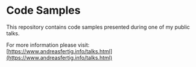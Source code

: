 # Code Samples
This repository contains code samples presented during one of my public talks.

For more information please visit: [https://www.andreasfertig.info/talks.html](https://www.andreasfertig.info/talks.html)
